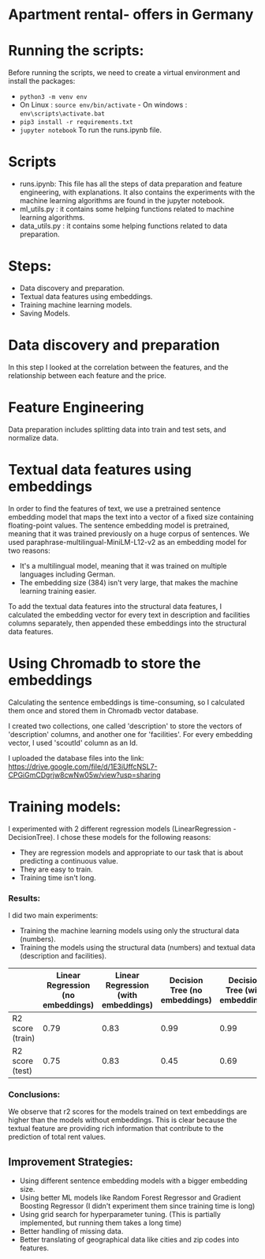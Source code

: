 # Apartment rental- offers in Germany


# Running the scripts:
Before running the scripts, we need to create a virtual environment and install the packages:
- `python3 -m venv env`
- On Linux : `source env/bin/activate` - On windows : `env\scripts\activate.bat`
- `pip3 install -r requirements.txt`
- `jupyter notebook` To run the runs.ipynb file.

# Scripts
- runs.ipynb: 
This file has all the steps of data preparation and feature engineering, with explanations.
It also contains the experiments with the machine learning algorithms are found in the jupyter notebook.
- ml_utils.py : it contains some helping functions related to machine learning algorithms.
- data_utils.py : it contains some helping functions related to data preparation.

# Steps:
- Data discovery and preparation.
- Textual data features using embeddings.
- Training machine learning models.
- Saving Models.

# Data discovery and preparation
In this step I looked at the correlation between the features, and the relationship between each feature and the price.

# Feature Engineering
Data preparation includes splitting data into train and test sets, and normalize data.

# Textual data features using embeddings
In order to find the features of text, we use a pretrained sentence embedding model 
that maps the text into a vector of a fixed size containing floating-point values.
The sentence embedding model is pretrained, meaning that it was trained previously 
on a huge corpus of sentences.
We used paraphrase-multilingual-MiniLM-L12-v2 as an embedding model for two reasons:
- It's a multilingual model, meaning that it was trained on multiple languages including German.
- The embedding size (384) isn't very large, that makes the machine learning training easier.

To add the textual data features into the structural data features, I calculated the embedding vector
for every text in description and facilities columns separately, then appended these embeddings 
into the structural data features.

# Using Chromadb to store the embeddings
Calculating the sentence embeddings is time-consuming, so I calculated them once and 
stored them in Chromadb vector database.

I created two collections, one called 'description' to store the vectors of 'description' columns, 
and another one for 'facilities'.
For every embedding vector, I used 'scoutId' column as an Id.

I uploaded the database files into the link:
https://drive.google.com/file/d/1E3iUffcNSL7-CPGiGmCDgrjw8cwNw05w/view?usp=sharing

# Training models:
I experimented with 2 different regression models (LinearRegression - DecisionTree).
I chose these models for the following reasons:
- They are regression models and appropriate to our task that is about predicting a continuous value.
- They are easy to train.
- Training time isn't long.

### Results:

I did two main experiments:
- Training the machine learning models using only the structural data (numbers).
- Training the models using the structural data (numbers) and textual data (description and facilities).

|                  | Linear Regression (no embeddings) | Linear Regression (with embeddings) | Decision Tree (no embeddings) | Decision Tree (with embeddings) 
|------------------|-----------------------------------|-------------------------------------|-------------------------------|---------------------------------|
| R2 score (train) | 0.79                              | 0.83                                | 0.99                          | 0.99                            |
| R2 score (test)  | 0.75                              | 0.83                                | 0.45                          | 0.69                            |

### Conclusions:
We observe that r2 scores for the models trained on text embeddings are higher than the models without embeddings.
This is clear because the textual feature are providing rich information that contribute to the prediction of total rent values.

## Improvement Strategies:
- Using different sentence embedding models with a bigger embedding size.
- Using better ML models like Random Forest Regressor and Gradient Boosting Regressor
(I didn't experiment them since training time is long)
- Using grid search for hyperparameter tuning.
(This is partially implemented, but running them takes a long time)
- Better handling of missing data.
- Better translating of geographical data like cities and zip codes into features.




